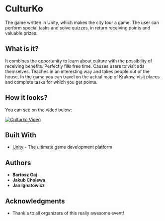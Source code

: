 # CulturKo

The game written in Unity, which makes the city tour a game. The user can perform special tasks and solve quizzes, in return receiving points and valuable prizes.

## What is it?

It combines the opportunity to learn about culture with the possibility of receiving benefits. Perfectly fills free time. Causes users to visit ads themselves. Teaches in an interesting way and takes people out of the house. In the game you can travel on the actual map of Krakow, visit places and complete tasks for which you get points.

## How it looks?

You can see on the video below:

[![Culturko Video](https://img.youtube.com/vi/Vr8e30q3SI8/0.jpg)](https://www.youtube.com/watch?v=Vr8e30q3SI8 "Everything Is AWESOME")

## Built With

* [Unity](https://unity3d.com/) - The ultimate game development platform

## Authors

* **Bartosz Gaj**
* **Jakub Cholewa**
* **Jan Ignatowicz**


## Acknowledgments

* Thank's to all organizers of this really awesome event!


